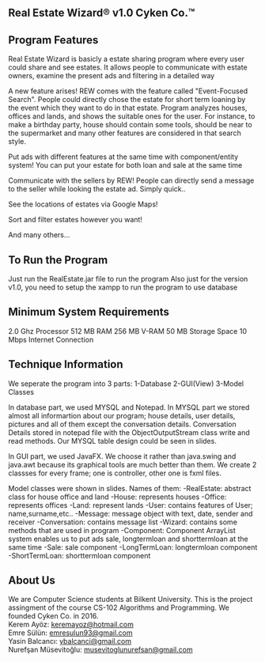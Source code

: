 Real Estate Wizard® v1.0 Cyken Co.™ 
----------

Program Features
-------------------------------------------------------------------------------------------------------------------------------------------------------
Real Estate Wizard is basicly a estate sharing program where every user could share and see
estates. It allows people to communicate with estate owners, examine the present ads and 
filtering in a detailed way

A new feature arises!
REW comes with the feature called "Event-Focused Search". People could directly chose the 
estate for short term loaning by the event which they want to do in that estate. Program 
analyzes houses, offices and lands, and shows the suitable ones for the user. For instance,
to make a birthday party, house should contain some tools, should be near to the supermarket
and many other features are considered in that search style. 

Put ads with different features at the same time with component/entity system!
You can put your estate for both loan and sale at the same time

Communicate with the sellers by REW!
People can directly send a message to the seller while looking the estate ad. Simply quick..

See the locations of estates via Google Maps!

Sort and filter estates however you want!

And many others... 

To Run the Program
-------------------------------------------------------------------------------------------------------------------------------------------------------
Just run the RealEstate.jar file to run the program
Also just for the version v1.0, you need to setup the xampp to run the program to use database

Minimum System Requirements
-------------------------------------------------------------------------------------------------------------------------------------------------------
2.0 Ghz Processor
512 MB RAM 
256 MB V-RAM
50 MB Storage Space
10 Mbps Internet Connection

Technique Information
-------------------------------------------------------------------------------------------------------------------------------------------------------
We seperate the program into 3 parts:
1-Database
2-GUI(View)
3-Model Classes

In database part, we used MYSQL and Notepad. In MYSQL part we stored almost all informartion
about our program; house details, user details, pictures and all of them except the
conversation details. Conversation Details stored in notepad file with the ObjectOutputStream
class write and read methods. Our MYSQL table design could be seen in slides. 

In GUI part, we used JavaFX. We choose it rather than java.swing and java.awt because its 
graphical tools are much better than them. We create 2 classses for every frame; one is
controller, other one is fxml files. 

Model classes were shown in slides. Names of them:
-RealEstate: abstract class for house office and land
-House: represents houses
-Office: represents offices
-Land: represent lands
-User: contains features of User; name,surname,etc..
-Message: message object with text, date, sender and receiver
-Conversation: contains message list
-Wizard: contains some methods that are used in program
-Component: Component ArrayList system enables us to put ads sale, longtermloan and shorttermloan
at the same time
-Sale: sale component
-LongTermLoan: longtermloan component
-ShortTermLoan: shorttermloan component

About Us
-------------------------------------------------------------------------------------------------------------------------------------------------------
We are Computer Science students at Bilkent University. This is the project assingment of
the course CS-102 Algorithms and Programming. We founded Cyken Co. in 2016.</br>
Kerem Ayöz:  		keremayoz@hotmail.com</br>
Emre Sülün:  		emresulun93@gmail.com</br>
Yasin Balcancı: 	ybalcanci@gmail.com</br>
Nurefşan Müsevitoğlu: 	musevitoglunurefsan@gmail.com
